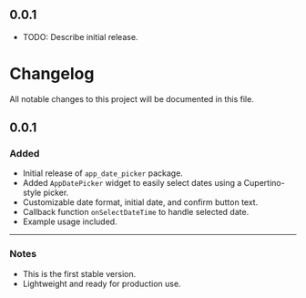## 0.0.1

* TODO: Describe initial release.
# Changelog

All notable changes to this project will be documented in this file.

## 0.0.1
### Added
- Initial release of `app_date_picker` package.
- Added `AppDatePicker` widget to easily select dates using a Cupertino-style picker.
- Customizable date format, initial date, and confirm button text.
- Callback function `onSelectDateTime` to handle selected date.
- Example usage included.

---

### Notes
- This is the first stable version.
- Lightweight and ready for production use.
